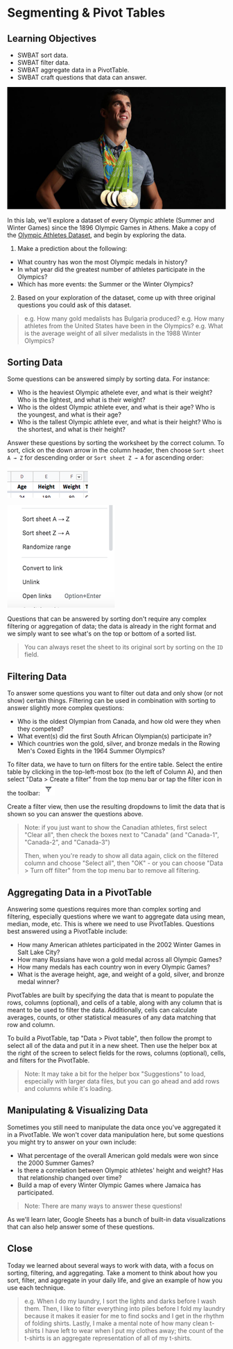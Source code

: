 # Segmenting & Pivot Tables

## Learning Objectives

* SWBAT sort data.
* SWBAT filter data.
* SWBAT aggregate data in a PivotTable.
* SWBAT craft questions that data can answer.

![Michael Phelps](./images/michael-phelps.jpg)

In this lab, we'll explore a dataset of every Olympic athlete (Summer and Winter Games) since the 1896 Olympic Games in Athens. Make a copy of the [Olympic Athletes Dataset](https://docs.google.com/spreadsheets/d/1Q2iJtAOdec18Ufh_2lcvOLHSl37rDKOFfU5i4n1odqw/edit?usp=sharing), and begin by exploring the data.

1. Make a prediction about the following:
- What country has won the most Olympic medals in history?
- In what year did the greatest number of athletes participate in the Olympics?
- Which has more events: the Summer or the Winter Olympics?

2. Based on your exploration of the dataset, come up with three original questions you could ask of this dataset.
> e.g. How many gold medalists has Bulgaria produced?
> e.g. How many athletes from the United States have been in the Olympics?
> e.g. What is the average weight of all silver medalists in the 1988 Winter Olympics?

## Sorting Data

Some questions can be answered simply by sorting data. For instance:

- Who is the heaviest Olympic athelete ever, and what is their weight? Who is the lightest, and what is their weight?
- Who is the oldest Olympic athlete ever, and what is their age? Who is the youngest, and what is their age?
- Who is the tallest Olympic athlete ever, and what is their height? Who is the shortest, and what is their height?

Answer these questions by sorting the worksheet by the correct column. To sort, click on the down arrow in the column header, then choose `Sort sheet A → Z` for descending order or `Sort sheet Z → A` for ascending order:

![Click down in the column header](./images/sort-1.png)

![Choose how to sort the sheet](./images/sort-2.png)

Questions that can be answered by sorting don't require any complex filtering or aggregation of data; the data is already in the right format and we simply want to see what's on the top or bottom of a sorted list.

> You can always reset the sheet to its original sort by sorting on the `ID` field.

## Filtering Data

To answer some questions you want to filter out data and only show (or not show) certain things. Filtering can be used in combination with sorting to answer slightly more complex questions:

- Who is the oldest Olympian from Canada, and how old were they when they competed?
- What event(s) did the first South African Olympian(s) participate in?
- Which countries won the gold, silver, and bronze medals in the Rowing Men's Coxed Eights in the 1964 Summer Olympics?

To filter data, we have to turn on filters for the entire table. Select the entire table by clicking in the top-left-most box (to the left of Column A), and then select "Data > Create a filter" from the top menu bar or tap the filter icon in the toolbar: ![Filter icon](./images/filter.png)

Create a filter view, then use the resulting dropdowns to limit the data that is shown so you can answer the questions above.

> Note: if you just want to show the Canadian athletes, first select "Clear all", then check the boxes next to "Canada" (and "Canada-1", "Canada-2", and "Canada-3")
>
> Then, when you're ready to show all data again, click on the filtered column and choose "Select all", then "OK" - or you can choose "Data > Turn off filter" from the top menu bar to remove all filtering.

## Aggregating Data in a PivotTable

Answering some questions requires more than complex sorting and filtering, especially questions where we want to aggregate data using mean, median, mode, etc. This is where we need to use PivotTables. Questions best answered using a PivotTable include:

- How many American athletes participated in the 2002 Winter Games in Salt Lake City?
- How many Russians have won a gold medal across all Olympic Games?
- How many medals has each country won in every Olympic Games?
- What is the average height, age, and weight of a gold, silver, and bronze medal winner?

PivotTables are built by specifying the data that is meant to populate the rows, columns (optional), and cells of a table, along with any column that is meant to be used to filter the data. Additionally, cells can calculate averages, counts, or other statistical measures of any data matching that row and column.

To build a PivotTable, tap "Data > Pivot table", then follow the prompt to select all of the data and put it in a new sheet. Then use the helper box at the right of the screen to select fields for the rows, columns (optional), cells, and filters for the PivotTable.

> Note: It may take a bit for the helper box "Suggestions" to load, especially with larger data files, but you can go ahead and add rows and columns while it's loading.

## Manipulating & Visualizing Data

Sometimes you still need to manipulate the data once you've aggregated it in a PivotTable. We won't cover data manipulation here, but some questions you might try to answer on your own include:

- What percentage of the overall American gold medals were won since the 2000 Summer Games?
- Is there a correlation between Olympic athletes' height and weight? Has that relationship changed over time?
- Build a map of every Winter Olympic Games where Jamaica has participated.

> Note: There are many ways to answer these questions!

As we'll learn later, Google Sheets has a bunch of built-in data visualizations that can also help answer some of these questions.

## Close

Today we learned about several ways to work with data, with a focus on sorting, filtering, and aggregating. Take a moment to think about how you sort, filter, and aggregate in your daily life, and give an example of how you use each technique.
> e.g. When I do my laundry, I sort the lights and darks before I wash them. Then, I like to filter everything into piles before I fold my laundry because it makes it easier for me to find socks and I get in the rhythm of folding shirts. Lastly, I make a mental note of how many clean t-shirts I have left to wear when I put my clothes away; the count of the t-shirts is an aggregate representation of all of my t-shirts.
